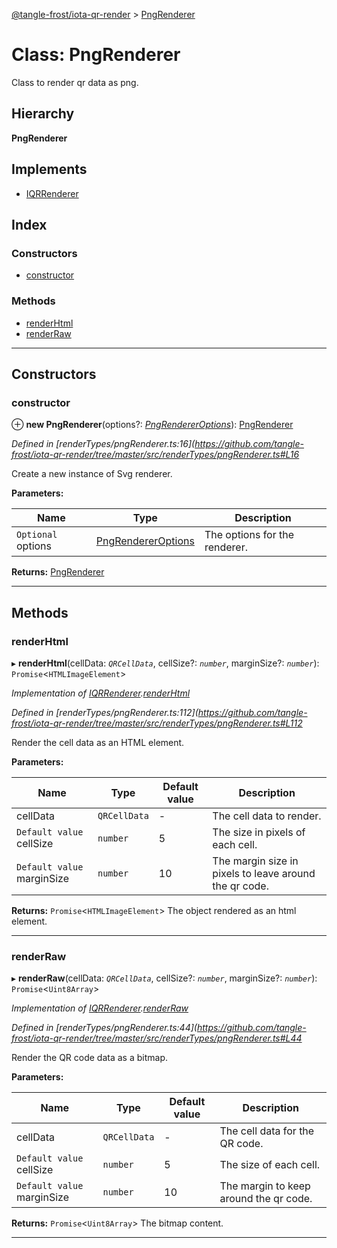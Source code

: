 [@tangle-frost/iota-qr-render](../README.md) > [PngRenderer](../classes/pngrenderer.md)

# Class: PngRenderer

Class to render qr data as png.

## Hierarchy

**PngRenderer**

## Implements

* [IQRRenderer](../interfaces/iqrrenderer.md)

## Index

### Constructors

* [constructor](pngrenderer.md#constructor)

### Methods

* [renderHtml](pngrenderer.md#renderhtml)
* [renderRaw](pngrenderer.md#renderraw)

---

## Constructors

<a id="constructor"></a>

###  constructor

⊕ **new PngRenderer**(options?: *[PngRendererOptions](pngrendereroptions.md)*): [PngRenderer](pngrenderer.md)

*Defined in [renderTypes/pngRenderer.ts:16](https://github.com/tangle-frost/iota-qr-render/tree/master/src/renderTypes/pngRenderer.ts#L16*

Create a new instance of Svg renderer.

**Parameters:**

| Name | Type | Description |
| ------ | ------ | ------ |
| `Optional` options | [PngRendererOptions](pngrendereroptions.md) |  The options for the renderer. |

**Returns:** [PngRenderer](pngrenderer.md)

___

## Methods

<a id="renderhtml"></a>

###  renderHtml

▸ **renderHtml**(cellData: *`QRCellData`*, cellSize?: *`number`*, marginSize?: *`number`*): `Promise`<`HTMLImageElement`>

*Implementation of [IQRRenderer](../interfaces/iqrrenderer.md).[renderHtml](../interfaces/iqrrenderer.md#renderhtml)*

*Defined in [renderTypes/pngRenderer.ts:112](https://github.com/tangle-frost/iota-qr-render/tree/master/src/renderTypes/pngRenderer.ts#L112*

Render the cell data as an HTML element.

**Parameters:**

| Name | Type | Default value | Description |
| ------ | ------ | ------ | ------ |
| cellData | `QRCellData` | - |  The cell data to render. |
| `Default value` cellSize | `number` | 5 |  The size in pixels of each cell. |
| `Default value` marginSize | `number` | 10 |  The margin size in pixels to leave around the qr code. |

**Returns:** `Promise`<`HTMLImageElement`>
The object rendered as an html element.

___
<a id="renderraw"></a>

###  renderRaw

▸ **renderRaw**(cellData: *`QRCellData`*, cellSize?: *`number`*, marginSize?: *`number`*): `Promise`<`Uint8Array`>

*Implementation of [IQRRenderer](../interfaces/iqrrenderer.md).[renderRaw](../interfaces/iqrrenderer.md#renderraw)*

*Defined in [renderTypes/pngRenderer.ts:44](https://github.com/tangle-frost/iota-qr-render/tree/master/src/renderTypes/pngRenderer.ts#L44*

Render the QR code data as a bitmap.

**Parameters:**

| Name | Type | Default value | Description |
| ------ | ------ | ------ | ------ |
| cellData | `QRCellData` | - |  The cell data for the QR code. |
| `Default value` cellSize | `number` | 5 |  The size of each cell. |
| `Default value` marginSize | `number` | 10 |  The margin to keep around the qr code. |

**Returns:** `Promise`<`Uint8Array`>
The bitmap content.

___

